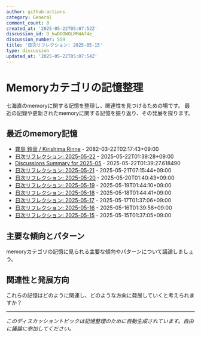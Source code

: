 ```yaml
---
author: github-actions
category: General
comment_count: 0
created_at: '2025-05-22T05:07:52Z'
discussion_id: D_kwDOOWOLMM4Af4e_
discussion_number: 559
title: '日次リフレクション: 2025-05-15'
type: discussion
updated_at: '2025-05-22T05:07:54Z'
---
```


# Memoryカテゴリの記憶整理

七海直のmemoryに関する記憶を整理し、関連性を見つけるための場です。
最近の記録や更新されたmemoryに関する記憶を振り返り、その発展を探ります。

## 最近のmemory記憶

- [霧島 鈴音 / Kirishima Rinne](memory/relationships/kirishima_rinne.md) - 2082-03-22T02:17:43+09:00
- [日次リフレクション: 2025-05-22](memory/thoughts/daily_reflection_2025-05-22.md) - 2025-05-22T01:39:28+09:00
- [Discussions Summary for 2025-05](memory/discussion_summaries/discussion_summary_2025-05.md) - 2025-05-22T01:39:27.618490
- [日次リフレクション: 2025-05-21](memory/thoughts/daily_reflection_2025-05-21.md) - 2025-05-21T07:15:44+09:00
- [日次リフレクション: 2025-05-20](memory/thoughts/daily_reflection_2025-05-20.md) - 2025-05-20T01:40:43+09:00
- [日次リフレクション: 2025-05-19](memory/thoughts/daily_reflection_2025-05-19.md) - 2025-05-19T01:44:10+09:00
- [日次リフレクション: 2025-05-18](memory/thoughts/daily_reflection_2025-05-18.md) - 2025-05-18T01:44:41+09:00
- [日次リフレクション: 2025-05-17](memory/thoughts/daily_reflection_2025-05-17.md) - 2025-05-17T01:37:06+09:00
- [日次リフレクション: 2025-05-16](memory/thoughts/daily_reflection_2025-05-16.md) - 2025-05-16T01:39:58+09:00
- [日次リフレクション: 2025-05-15](memory/thoughts/daily_reflection_2025-05-15.md) - 2025-05-15T01:37:05+09:00

## 主要な傾向とパターン

memoryカテゴリの記憶に見られる主要な傾向やパターンについて議論しましょう。

## 関連性と発展方向

これらの記憶はどのように関連し、どのような方向に発展していくと考えられますか？

---

*このディスカッショントピックは記憶整理のために自動生成されています。自由に議論に参加してください。*
